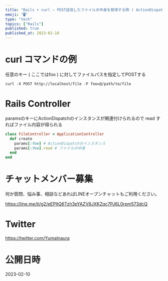 ```yaml
---
title: "Rails + curl – POST送信したファイルの中身を取得する例 ( ActionDispatch )"
emoji: "🖥"
type: "tech"
topics: ["Rails"]
published: true
published_at: 2023-02-10
---
```


# curl コマンドの例

任意のキー ( ここではfoo ) に対してファイルパスを指定してPOSTする

```
curl -X POST http://localhost/file -F foo=@/path/to/file
```


# Rails Controller

paramsのキーにActionDispatchのインスタンスが関連付けられるので read すればファイル内容が得られる

```rb
class FileController < ApplicationController
  def create
    params[:foo] # ActionDispatchのインスタンス
    params[:foo].read # ファイルの中身
  end
end
```


# チャットメンバー募集


何か質問、悩み事、相談などあればLINEオープンチャットもご利用ください。

https://line.me/ti/g2/eEPltQ6Tzh3pYAZV8JXKZqc7PJ6L0rpm573dcQ


# Twitter

https://twitter.com/YumaInaura


# 公開日時

2023-02-10
